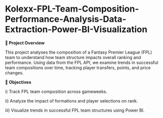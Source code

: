 # Kolexx-FPL-Team-Composition-Performance-Analysis-Data-Extraction-Power-BI-Visualization
**📌 Project Overview**

This project analyses the composition of a Fantasy Premier League (FPL) team to understand how team structure impacts overall ranking and performance. Using data from the FPL API, we examine trends in successful team compositions over time, tracking player transfers, points, and price changes.

**🎯 Objectives**

i) Track FPL team composition across gameweeks.


ii) Analyze the impact of formations and player selections on rank.


iii) Visualize trends in successful FPL team structures using Power BI.
